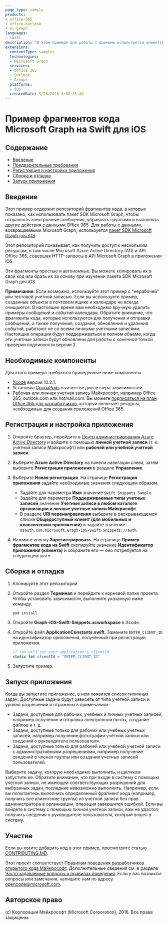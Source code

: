 ```yaml
---
page_type: sample
products:
- office-365 
- office-outlook
- ms-graph
languages:
- swift
description: "В этом примере для работы с данными используется клиентская библиотека Microsoft Graph, а для аутентификации рабочих или учебных учетных записей Office 365 — Библиотека проверки подлинности Active Directory (ADAL)"
extensions:
  contentType: samples
  technologies:
  - Microsoft Graph
  services:
  - Office 365
  - Outlook
  - Groups
  platforms:
  - iOS
  createdDate: 5/26/2016 8:08:35 AM
---
```

# Пример фрагментов кода Microsoft Graph на Swift для iOS

## Содержание

- [Введение](#introduction)
- [Предварительные требования](#prerequisites)
- [Регистрация и настройка приложения](#register-and-configure-the-app)
- [Сборка и отладка](#build-and-debug)
- [Запуск приложения](#running-the-sample)

## Введение

Этот пример содержит репозиторий фрагментов кода, в которых показано, как использовать пакет SDK Microsoft Graph, чтобы отправлять электронные сообщения, управлять группами и выполнять другие действия с данными Office 365. Для работы с данными, возвращаемыми Microsoft Graph, используется [пакет SDK Microsoft Graph для iOS](https://github.com/microsoftgraph/msgraph-sdk-ios).

Этот репозиторий показывает, как получить доступ к нескольким ресурсам, в том числе Microsoft Azure Active Directory (AD) и API Office 365, совершая HTTP-запросы в API Microsoft Graph в приложении iOS.

Эти фрагменты простые и автономные. Вы можете копировать их в свой код или брать их за основу при изучении пакета SDK Microsoft Graph для iOS.

**Примечание.** Если возможно, используйте этот пример с "нерабочей" или тестовой учетной записью. Если вы используете пример, созданные объекты в почтовом ящике и календаре не всегда очищаются. В настоящее время вам необходимо вручную удалить примеры сообщений и событий календаря. Обратите внимание, что фрагменты кода, которые используются для получения и отправки сообщений, а также получения, создания, обновления и удаления событий, работают не со всеми личными учетными записями. Настоящие операции будут поддерживаться в полном объеме, когда эти учетные записи будут обновлены для работы с конечной точкой проверки подлинности версии 2.

## Необходимые компоненты

Для этого примера требуются приведенные ниже компоненты.

- [Xcode](https://developer.apple.com/xcode/downloads/) версии 10.2.1.
- Установка [CocoaPods](https://guides.cocoapods.org/using/using-cocoapods.html) в качестве диспетчера зависимостей.
- Рабочая или личная учетная запись Майкрософт, например Office 365, outlook.com или hotmail.com. Вы можете [подписаться на план Office 365 для разработчиков](https://aka.ms/devprogramsignup), который включает ресурсы, необходимые для создания приложений Office 365.

## Регистрация и настройка приложения

1. Откройте браузер, перейдите в [Центр администрирования Azure Active Directory](https://aad.portal.azure.com) и войдите с помощью **личной учетной записи** (т. е.  учетной записи Майкрософт) или **рабочей или учебной учетной записи**.

1. Выберите **Azure Active Directory** на панели навигации слева, затем выберите **Регистрация приложения** в разделе **Управление**.

1. Выберите **Новая регистрация**. На странице **Регистрация приложения** задайте необходимые значения следующим образом.

    - Задайте для параметра **Имя** значение `Swift Snippets Sample`.
    - Задайте для параметра **Поддерживаемые типы учетных записей** значение **Учетные записи в любом каталоге организации и личные учетные записи Майкрософт**.
    - В разделе **URI перенаправления** выберите в раскрывающемся списке **Общедоступный клиент (для мобильных и классических приложений)** и задайте значение `msauth.com.microsoft.Graph-iOS-Swift-Snippets://auth`.

1. Нажмите кнопку **Зарегистрировать**. На странице **Пример фрагментов кода на Swift** скопируйте значение **Идентификатор приложения (клиента)** и сохраните его — оно потребуется на следующем шаге.

## Сборка и отладка

1. Клонируйте этот репозиторий

1. Откройте раздел **Терминал** и перейдите к корневой папке проекта. Чтобы установить зависимости, выполните указанную ниже команду.

    ```Shell
    pod install
    ```

1. Откройте **Graph-iOS-Swift-Snippets.xcworkspace** в Xcode.

1. Откройте файл **ApplicationConstants.swift**. Замените `ENTER_CLIENT_ID` на идентификатор приложения, полученный при регистрации приложения.

    ```swift
    // You will set your application's clientId
    static let clientId = "ENTER_CLIENT_ID"
    ```

1. Запустите пример.

## Запуск приложения

Когда вы запустите приложение, в нем появится список типичных задач. Доступные задачи будут зависеть от типа учетной записи и уровня разрешений и отражены в примечаниях:

- Задачи, доступные для рабочих, учебных и личных учетных записей, например получение и отправка электронной почты, создание файлов и т. д.
- Задачи, доступные только для рабочих или учебных учетных записей, например получение фотографии учетной записи или сведений о руководителе пользователя.
- Задачи, доступные только для рабочей или учебной учетной записи с административными разрешениями, например получение сведений о членах группы или создание учетных записей пользователей.

Выберите задачу, которую необходимо выполнить, и щелчком запустите ее. Обратите внимание, что при входе в систему с помощью учетной записи, не имеющей соответствующих разрешений для выбранных задач, последние невозможно выполнить. Например, если вы попытаетесь выполнить определенный фрагмент кода (например, получить все клиентские группы) из учетной записи без прав администратора в организации, операция завершится ошибкой. Если вы войдете в систему с помощью личной учетной записи, вам не удастся получить сведения о руководителе пользователя, который вошел в систему.

## Участие

Если вы хотите добавить код в этот пример, просмотрите статью [CONTRIBUTING.MD](/CONTRIBUTING.md).

Этот проект соответствует [Правилам поведения разработчиков открытого кода Майкрософт](https://opensource.microsoft.com/codeofconduct/). Дополнительные сведения см. в разделе [Часто задаваемые вопросы о правилах поведения](https://opensource.microsoft.com/codeofconduct/faq/). Если у вас возникли вопросы или замечания, напишите нам по адресу [opencode@microsoft.com](mailto:opencode@microsoft.com).

## Авторское право

(c) Корпорация Майкрософт (Microsoft Corporation), 2016. Все права защищены.
